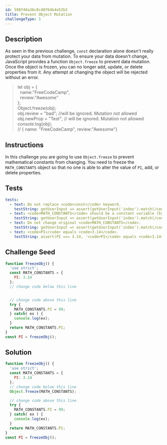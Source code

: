 ```yaml
---
id: 598f48a36c8c40764b4e52b3
title: Prevent Object Mutation
challengeType: 1
---
```


## Description
<section id='description'>
As seen in the previous challenge, <code>const</code> declaration alone doesn't really protect your data from mutation. To ensure your data doesn't change, JavaScript provides a function <code>Object.freeze</code> to prevent data mutation.
Once the object is frozen, you can no longer add, update, or delete properties from it. Any attempt at changing the object will be rejected without an error.
<blockquote>let obj = {<br>&nbsp;&nbsp;name:"FreeCodeCamp",<br>&nbsp;&nbsp;review:"Awesome"<br>};<br>Object.freeze(obj);<br>obj.review = "bad"; //will be ignored. Mutation not allowed<br>obj.newProp = "Test"; // will be ignored. Mutation not allowed<br>console.log(obj); <br>// { name: "FreeCodeCamp", review:"Awesome"}</blockquote>
</section>

## Instructions
<section id='instructions'>
In this challenge you are going to use <code>Object.freeze</code> to prevent mathematical constants from changing. You need to freeze the <code>MATH_CONSTANTS</code> object so that no one is able to alter the value of <code>PI</code>, add, or delete properties.
</section>

## Tests
<section id='tests'>

```yml
tests:
  - text: Do not replace <code>const</code> keyword.
    testString: getUserInput => assert(getUserInput('index').match(/const/g), 'Do not replace <code>const</code> keyword.');
  - text: <code>MATH_CONSTANTS</code> should be a constant variable (by using <code>const</code>).
    testString: getUserInput => assert(getUserInput('index').match(/const\s+MATH_CONSTANTS/g), '<code>MATH_CONSTANTS</code> should be a constant variable (by using <code>const</code>).');
  - text: Do not change original <code>MATH_CONSTANTS</code>.
    testString: getUserInput => assert(getUserInput('index').match(/const\s+MATH_CONSTANTS\s+=\s+{\s+PI:\s+3.14\s+};/g), 'Do not change original <code>MATH_CONSTANTS</code>.');
  - text: <code>PI</code> equals <code>3.14</code>.
    testString: assert(PI === 3.14, '<code>PI</code> equals <code>3.14</code>.');

```

</section>

## Challenge Seed
<section id='challengeSeed'>

<div id='js-seed'>

```js
function freezeObj() {
  'use strict';
  const MATH_CONSTANTS = {
    PI: 3.14
  };
  // change code below this line


  // change code above this line
  try {
    MATH_CONSTANTS.PI = 99;
  } catch( ex ) {
    console.log(ex);
  }
  return MATH_CONSTANTS.PI;
}
const PI = freezeObj();
```

</div>



</section>

## Solution
<section id='solution'>

```js
function freezeObj() {
  'use strict';
  const MATH_CONSTANTS = {
    PI: 3.14
  };
  // change code below this line
  Object.freeze(MATH_CONSTANTS);

  // change code above this line
  try {
    MATH_CONSTANTS.PI = 99;
  } catch( ex ) {
    console.log(ex);
  }
  return MATH_CONSTANTS.PI;
}
const PI = freezeObj();
```
</section>
